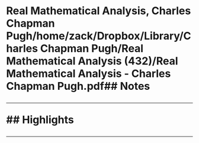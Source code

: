 # Real Mathematical Analysis, Charles Chapman Pugh/home/zack/Dropbox/Library/Charles Chapman Pugh/Real Mathematical Analysis (432)/Real Mathematical Analysis - Charles Chapman Pugh.pdf## Notes<hr>## Highlights<hr>